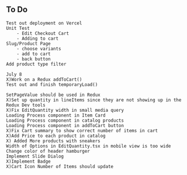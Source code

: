 ## To Do
    Test out deployment on Vercel
    Unit Test
        - Edit Checkout Cart
        - Adding to cart
    Slug/Product Page
        - choose variants
        - add to cart
        - back button
    Add product type filter

    July 8
    X)Work on a Redux addToCart()
    Test out and finish temporaryLoad()
    
    SetPageValue should be used in Redux
    X)Set up quantity in lineItems since they are not showing up in the Redux Dev tools
    X)Fix EditQuantity width in small media query
    Loading Process component in Item Card
    Loading Process component in catalog products
    Loading Process component in addToCart button
    X)Fix Cart summary to show correct number of items in cart 
    X)Add Price to each product in catalog
    X) Added More products with sneakers
    Width of Options in EditQuantity.tsx in mobile view is too wide
    Change color of header hamburger
    Implement Slide Dialog
    X)Implement Badge
    X)Cart Icon Number of Items should update